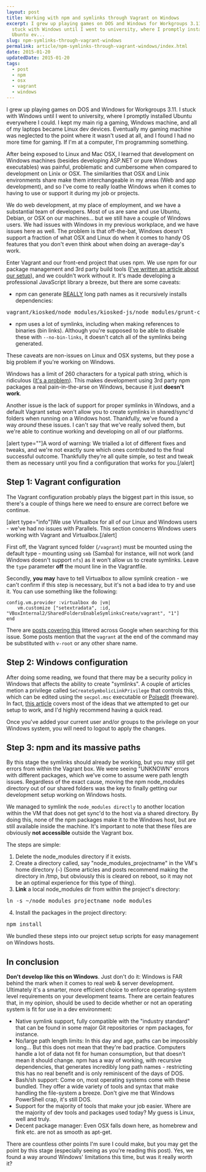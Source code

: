 ```yaml
---
layout: post
title: Working with npm and symlinks through Vagrant on Windows
excerpt: I grew up playing games on DOS and Windows for Workgroups 3.11\. I
  stuck with Windows until I went to university, where I promptly installed
  Ubuntu ev...
slug: npm-symlinks-through-vagrant-windows
permalink: article/npm-symlinks-through-vagrant-windows/index.html
date: 2015-01-20
updatedDate: 2015-01-20
tags:
  - post
  - npm
  - osx
  - vagrant
  - windows
---
```


I grew up playing games on DOS and Windows for Workgroups 3.11\. I stuck with Windows until I went to university, where I promptly installed Ubuntu everywhere I could. I kept my main rig a gaming, Windows machine, and all of my laptops became Linux dev devices. Eventually my gaming machine was neglected to the point where it wasn't used at all, and I found I had no more time for gaming. If I'm at a computer, I'm programming something.

After being exposed to Linux and Mac OSX, I learned that development on Windows machines (besides developing ASP.NET or pure Windows executables) was painful, problematic and cumbersome when compared to development on Linix or OSX. The similarities that OSX and Linix environments share make them interchangeable in my areas (Web and app development), and so I've come to really loathe Windows when it comes to having to use or support it during my job or projects.

We do web development, at my place of employment, and we have a substantial team of developers. Most of us are sane and use Ubuntu, Debian, or OSX on our machines... but we still have a couple of Windows users. We had issues with Windows in my previous workplace, and we have issues here as well. The problem is that off-the-bat, Windows doesn't support a fraction of what OSX and Linux do when it comes to handy OS features that you don't even think about when doing an average-day's work.

Enter Vagrant and our front-end project that uses npm. We use npm for our package management and 3rd party build tools ([I've written an article about our setup](http://perrymitchell.net/article/front-end-build-automation-kiosked/)), and we couldn't work without it. It's made developing a professional JavaScript library a breeze, but there are some caveats:

*   npm can generate <span style="text-decoration: underline;">REALLY</span> long path names as it recursively installs dependencies:
<pre>vagrant/kiosked/node_modules/kiosked-js/node_modules/grunt-contrib-jasmine/node_modules/grunt-lib-phantomjs/node_modules/phantomjs/node_modules/request/node_modules/form-data/node_modules/combined-stream/node_modules/delayed-stream/lib</pre>

*   npm uses a lot of symlinks, including when making references to binaries (bin links). Although you're supposed to be able to disable these with `--no-bin-links`, it doesn't catch all of the symlinks being generated.

These caveats are non-issues on Linux and OSX systems, but they pose a big problem if you're working on Windows.

Windows has a limit of 260 characters for a typical path string, which is ridiculous ([it's a problem](http://stackoverflow.com/questions/1880321/why-does-the-260-character-path-length-limit-exist-in-windows)). This makes development using 3rd party npm packages a real pain-in-the-arse on Windows, because it just **doesn't work**.

Another issue is the lack of support for proper symlinks in Windows, and a default Vagrant setup won't allow you to create symlinks in shared/sync'd folders when running on a Windows host. Thankfully, we've found a way _around_ these issues. I can't say that we've really solved them, but we're able to continue working and developing on all of our platforms.

[alert type=""]A word of warning: We trialled a lot of different fixes and tweaks, and we're not exactly sure which ones contributed to the final successful outcome. Thankfully they're all quite simple, so test and tweak them as necessary until you find a configuration that works for you.[/alert]

## Step 1: Vagrant configuration

The Vagrant configuration probably plays the biggest part in this issue, so there's a couple of things here we need to ensure are correct before we continue.

[alert type="info"]We use Virtualbox for all of our Linux and Windows users - we've had no issues with Parallels. This section concerns Windows users working with Vagrant and Virtualbox.[/alert]

First off, the Vagrant synced folder (`/vagrant`) must be mounted using the default type - mounting using `smb` (Samba) for instance, will not work (and Windows doesn't support `nfs`) as it won't allow us to create symlinks. Leave the `type` parameter **off** the mount line in the Vagrantfile.

Secondly, **you may** have to tell Virtualbox to allow symlink creation - we can't confirm if this step is necessary, but it's not a bad idea to try and use it. You can use something like the following:

```
config.vm.provider :virtualbox do |vm|
    vm.customize ["setextradata", :id, "VBoxInternal2/SharedFoldersEnableSymlinksCreate/vagrant", "1"]
end
```

There are [posts covering this](https://github.com/mitchellh/vagrant/issues/713#issuecomment-4416384) littered across Google when searching for this issue. Some posts mention that the `vagrant` at the end of the command may be substituted with `v-root` or any other share name.

## Step 2: Windows configuration

After doing some reading, we found that there may be a security policy in Windows that affects the ability to create "symlinks". A couple of articles metion a privilege called `SeCreateSymbolicLinkPrivilege` that controls this, which can be edited using the `secpol.msc` executable or [Polsedit](http://www.southsoftware.com/) (freeware). In fact, [this article](http://kmile.nl/post/73956428426/npm-vagrant-and-symlinks-on-windows) covers most of the ideas that we attempted to get our setup to work, and I'd highly recommend having a quick read.

Once you've added your current user and/or groups to the privilege on your Windows system, you will need to logout to apply the changes.

## Step 3: npm and its massive paths

By this stage the symlinks should already be working, but you may still get errors from within the Vagrant box. We were seeing "UNKNOWN" errors with different packages, which we've come to assume were path length issues. Regardless of the exact cause, moving the npm node_modules directory out of our shared folders was the key to finally getting our development setup working on Windows hosts.

We managed to symlink the `node_modules directly` to another location within the VM that does not get sync'd to the host via a shared directory. By doing this, none of the npm packages make it to the Windows host, but are still available inside the machine. It's important to note that these files are obviously **not accessible** outside the Vagrant box.

The steps are simple:

1.  Delete the node_modules directory if it exists.
2.  Create a directory called, say "node_modules_projectname" in the VM's home directory (`~`) (Some articles and posts recommend making the directory in /tmp, but obviously this is cleared on reboot, so it may not be an optimal experience for this type of thing).
3.  **Link** a local node_modules dir from within the project's directory:
<pre>ln -s ~/node_modules_projectname node_modules</pre>

4.  Install the packages in the project directory:
<pre>npm install</pre>

We bundled these steps into our project setup scripts for easy management on Windows hosts.

## In conclusion

**Don't develop like this on Windows**. Just don't do it: Windows is FAR behind the mark when it comes to real web & server development. Ultimately it's a smarter, more efficient choice to enforce operating-system level requirements on your development teams. There are certain features that, in my opinion, should be used to decide whether or not an operating system is fit for use in a dev environment:

*   Native symlink support, fully compatible with the "industry standard" that can be found in some major Git repositories or npm packages, for instance.
*   No/large path length limits: In this day and age, paths can be impossibly long... But this does not mean that they're bad practice. Computers handle a lot of data not fit for human consumption, but that doesn't mean it should change. npm has a way of working, with recursive dependencies, that generates incredibly long path names - restricting this has no real benefit and is only reminiscent of the days of DOS.
*   Bash/sh support: Come on, most operating systems come with these bundled. They offer a wide variety of tools and syntax that make handling the file-system a breeze. Don't give me that Windows PowerShell crap, it's still DOS.
*   Support for the majority of tools that make your job easier. Where are the majority of dev tools and packages used today? My guess is Linux, well and truly.
*   Decent package manager: Even OSX falls down here, as homebrew and fink etc. are not as smooth as apt-get.

There are countless other points I'm sure I could make, but you may get the point by this stage (especially seeing as you're reading this post). Yes, we found a way around Windows' limitations this time, but was it really worth it?